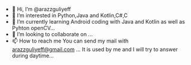 - 👋 Hi, I’m @arazzguliyeff
- 👀 I’m interested in Python,Java and Kotlin,C#,C
- 🌱 I’m currently learning Android coding with Java and Kotlin as well as Pyhton openCV...
- 💞️ I’m looking to collaborate on ...
- 📫 How to reach me You can send my mail with arazzguliyeff@gmail.com ... It is used by me and I will try to answer during daytime...

<!---
arazzuliyeff/arazzuliyeff is a ✨ special ✨ repository because its `README.md` (this file) appears on your GitHub profile.
You can click the Preview link to take a look at your changes.
--->
